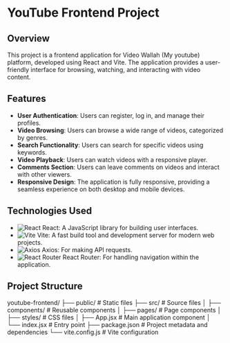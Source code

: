 # YouTube Frontend Project

## Overview

This project is a frontend application for Video Wallah (My youtube) platform, developed using React and Vite. The application provides a user-friendly interface for browsing, watching, and interacting with video content.

## Features

- **User Authentication**: Users can register, log in, and manage their profiles.
- **Video Browsing**: Users can browse a wide range of videos, categorized by genres.
- **Search Functionality**: Users can search for specific videos using keywords.
- **Video Playback**: Users can watch videos with a responsive player.
- **Comments Section**: Users can leave comments on videos and interact with other viewers.
- **Responsive Design**: The application is fully responsive, providing a seamless experience on both desktop and mobile devices.

## Technologies Used

- ![React](https://img.shields.io/badge/React-61DAFB?style=flat&logo=react&logoColor=black) React: A JavaScript library for building user interfaces.
- ![Vite](https://img.shields.io/badge/Vite-64B64D?style=flat&logo=vite&logoColor=white) Vite: A fast build tool and development server for modern web projects.
- ![Axios](https://img.shields.io/badge/Axios-5A29E4?style=flat&logo=axios&logoColor=white) Axios: For making API requests.
- ![React Router](https://img.shields.io/badge/React_Router-CA4245?style=flat&logo=react-router&logoColor=white) React Router: For handling navigation within the application.

## Project Structure
youtube-frontend/
├── public/ # Static files
├── src/ # Source files
│ ├── components/ # Reusable components
│ ├── pages/ # Page components
│ ├── styles/ # CSS files
│ ├── App.jsx # Main application component
│ └── index.jsx # Entry point
├── package.json # Project metadata and dependencies
└── vite.config.js # Vite configuration
